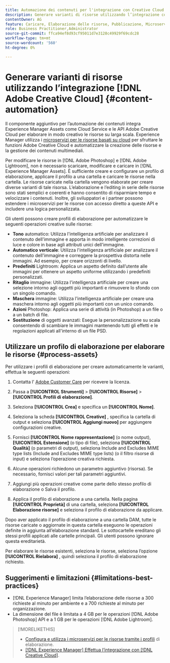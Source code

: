 ```yaml
---
title: Automazione dei contenuti per l'integrazione con Creative Cloud
description: Generare varianti di risorse utilizzando l’integrazione con Creative Cloud
contentOwner: AG
feature: Caricare, Elaborazione delle risorse, Pubblicazione, Microservizi di Asset compute, Flusso di lavoro
role: Business Practitioner,Administrator
source-git-commit: ffca94ef8d93cf95011d7e3128c49929f69cdc28
workflow-type: tm+mt
source-wordcount: '560'
ht-degree: 0%

---
```



# Generare varianti di risorse utilizzando l’integrazione [!DNL Adobe Creative Cloud] {#content-automation}

Il componente aggiuntivo per l’automazione dei contenuti integra Experience Manager Assets come Cloud Service e le API Adobe Creative Cloud per elaborare in modo creativo le risorse su larga scala. Experience Manager utilizza i [microservizi per le risorse basati su cloud](/help/assets/asset-microservices-overview.md) per sfruttare le funzioni Adobe Creative Cloud e automatizzare la creazione delle risorse e la gestione dei contenuti multimediali.

Per modificare le risorse in [!DNL Adobe Photoshop] e [!DNL Adobe Lightroom], non è necessario scaricare, modificare e caricare in [!DNL Experience Manager Assets]. È sufficiente creare e configurare un profilo di elaborazione, applicare il profilo a una cartella e caricare le risorse nella cartella. Le risorse caricate nella cartella vengono elaborate per creare diverse varianti di tale risorsa. L’elaborazione e l’editing in serie delle risorse sono stati semplici e coerenti e hanno consentito di risparmiare tempo e velocizzare i contenuti. Inoltre, gli sviluppatori e i partner possono estendere i microservizi per le risorse con accesso diretto a queste API e includere una logica personalizzata.

Gli utenti possono creare profili di elaborazione per automatizzare le seguenti operazioni creative sulle risorse:

* **Tono** automatico: Utilizza l&#39;intelligenza artificiale per analizzare il contenuto dell&#39;immagine e apporta in modo intelligente correzioni di luce e colore in base agli attributi unici dell&#39;immagine.
* **Automatico verticale**: Utilizza l&#39;intelligenza artificiale per analizzare il contenuto dell&#39;immagine e correggere la prospettiva distorta nelle immagini. Ad esempio, per creare orizzonti di livello.
* **Predefiniti** Lightroom: Applica un aspetto definito dall’utente alle immagini per ottenere un aspetto uniforme utilizzando i predefiniti personalizzati.
* **Ritaglio** immagine: Utilizza l&#39;intelligenza artificiale per creare una selezione intorno agli oggetti più importanti e rimuovere lo sfondo con un singolo comando.
* **Maschera** immagine: Utilizza l&#39;intelligenza artificiale per creare una maschera intorno agli oggetti più importanti con un unico comando.
* **Azioni** Photoshop: Applica una serie di attività (in Photoshop) a un file o a un batch di file.
* **Sostituzione** di oggetti avanzati: Esegue la personalizzazione su scala consentendo di scambiare le immagini mantenendo tutti gli effetti e le regolazioni applicati all&#39;interno di un file PSD.

## Utilizzare un profilo di elaborazione per elaborare le risorse {#process-assets}

Per utilizzare i profili di elaborazione per creare automaticamente le varianti, effettua le seguenti operazioni:

1. Contatta l’ [Adobe Customer Care](https://experienceleague.adobe.com/#support) per ricevere la licenza.

1. Passa a **[!UICONTROL Strumenti]** > **[!UICONTROL Risorse]** > **[!UICONTROL Profili di elaborazione]**.

1. Seleziona **[!UICONTROL Crea]** e specifica un **[!UICONTROL Nome]**.

1. Seleziona la scheda **[!UICONTROL Creative]** , specifica la cartella di output e seleziona **[!UICONTROL Aggiungi nuovo]** per aggiungere configurazioni creative.

1. Fornisci **[!UICONTROL Nome rappresentazione]** (o nome output), **[!UICONTROL Estensione]** (o tipo di file), seleziona **[!UICONTROL Qualità]** (o parametri di output), seleziona Include and Excludes MIME type lists (Include and Excludes MIME type lists) (o il filtro risorse di input) e seleziona l’operazione creativa richiesta.

1. Alcune operazioni richiedono un parametro aggiuntivo (risorsa). Se necessario, fornisci valori per tali parametri aggiuntivi.

1. Aggiungi più operazioni creative come parte dello stesso profilo di elaborazione o Salva il profilo.

1. Applica il profilo di elaborazione a una cartella. Nella pagina **[!UICONTROL Proprietà]** di una cartella, seleziona **[!UICONTROL Elaborazione risorse]** e seleziona il profilo di elaborazione da applicare.

Dopo aver applicato il profilo di elaborazione a una cartella DAM, tutte le risorse caricate o aggiornate in questa cartella eseguono le operazioni definite in aggiunta all’elaborazione standard. Le sottocartelle ereditano gli stessi profili applicati alle cartelle principali. Gli utenti possono ignorare questa ereditarietà.

Per elaborare le risorse esistenti, seleziona le risorse, seleziona l’opzione **[!UICONTROL Rielabora]** , quindi seleziona il profilo di elaborazione richiesto.

## Suggerimenti e limitazioni {#limitations-best-practices}

* [!DNL Experience Manager] limita l’elaborazione delle risorse a 300 richieste al minuto per ambiente e a 700 richieste al minuto per organizzazione.
* La dimensione del file è limitata a 4 GB per le operazioni [!DNL Adobe Photoshop] API e a 1 GB per le operazioni [!DNL Adobe Lightroom].

>[!MORELIKETHIS]
>
>* [Configura e utilizza i microservizi per le risorse tramite i profili](/help/assets/asset-microservices-configure-and-use.md) di elaborazione.
>* [ [!DNL Experience Manager] Effettua l’integrazione con [!DNL Creative Cloud]](/help/assets/aem-cc-integration-best-practices.md).

